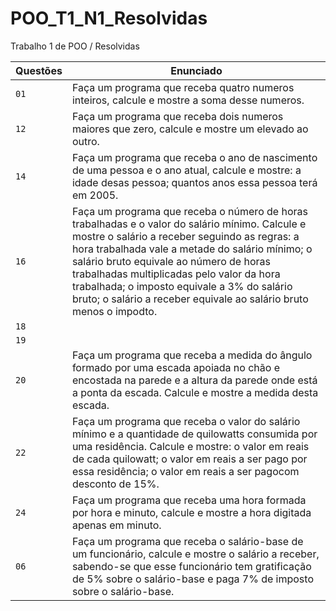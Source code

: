 # POO_T1_N1_Resolvidas
Trabalho 1 de POO / Resolvidas

| Questões | Enunciado |
| ------------- | -------------- |
| `01`  | Faça um programa que receba quatro numeros inteiros, calcule e mostre a soma desse numeros.
| `12`  | Faça um programa que receba dois numeros maiores que zero, calcule e mostre um elevado ao outro.
| `14`  | Faça um programa que receba o ano de nascimento de uma pessoa e o ano atual, calcule e mostre: a idade desas pessoa; quantos anos essa pessoa terá em 2005.
| `16`  | Faça um programa que receba o número de horas trabalhadas e o valor do salário mínimo. Calcule e mostre o salário a receber seguindo as regras: a hora trabalhada vale a metade do salário mínimo; o salário bruto equivale ao número de horas trabalhadas multiplicadas pelo valor da hora trabalhada; o imposto equivale a 3% do salário bruto; o salário a receber equivale ao salário bruto menos o impodto.
| `18`  | 
| `19`  | 
| `20`  | Faça um programa que receba a medida do ângulo formado por uma escada apoiada no chão e encostada na parede e a altura da parede onde está a ponta da escada. Calcule e mostre a medida desta escada.
| `22`  | Faça um programa que receba o valor do salário mínimo e a quantidade de quilowatts consumida por uma residência. Calcule e mostre: o valor em reais de cada quilowatt; o valor em reais a ser pago por essa residência; o valor em reais a ser pagocom desconto de 15%.
| `24`  | Faça um programa que receba uma hora formada por hora e minuto, calcule e mostre a hora digitada apenas em minuto.
| `06`  | Faça um programa que receba o salário-base de um funcionário, calcule e mostre o salário a receber, sabendo-se que esse funcionário tem gratificação de 5% sobre o salário-base e paga 7% de imposto sobre o salário-base.
